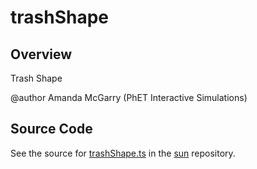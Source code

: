 # trashShape

## Overview

Trash Shape

@author Amanda McGarry (PhET Interactive Simulations)



## Source Code

See the source for [trashShape.ts](https://github.com/phetsims/sun/blob/main/js/shapes/trashShape.ts) in the [sun](https://github.com/phetsims/sun) repository.

